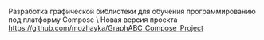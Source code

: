Разработка графической библиотеки для обучения программированию под платформу Compose \\
Новая версия проекта https://github.com/mozhayka/GraphABC_Compose_Project
